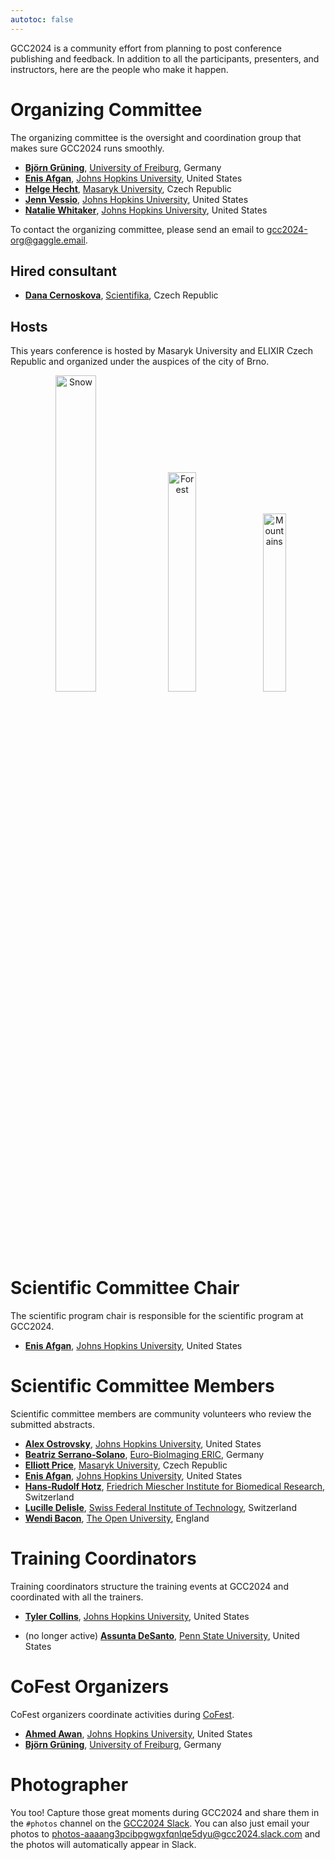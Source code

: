 ```yaml
---
autotoc: false
---
```


<slot name="/events/gcc2024/header" />

GCC2024 is a community effort from planning to post conference publishing and
feedback.  In addition to all the participants, presenters, and instructors,
here are the people who make it happen.


# Organizing Committee

The organizing committee is the oversight and coordination group that makes sure GCC2024 runs smoothly.

* **[Björn Grüning](https://www.linkedin.com/in/bgruening/)**, [University of Freiburg](https://uni-freiburg.de/en/), Germany
* **[Enis Afgan](https://www.linkedin.com/in/afgane)**, [Johns Hopkins University](https://jhu.edu/), United States
* **[Helge Hecht](https://www.muni.cz/en/people/473355-helge-hecht)**, [Masaryk University](https://www.muni.cz/), Czech Republic
* **[Jenn Vessio](https://www.linkedin.com/in/jennifer-vessio-00498014/)**, [Johns Hopkins University](https://jhu.edu/), United States
* **[Natalie Whitaker](https://www.linkedin.com/in/natalie-whitaker-ms-23a0a0186/)**, [Johns Hopkins University](https://jhu.edu/), United States

To contact the organizing committee, please send an email to [gcc2024-org@gaggle.email](mailto:gcc2024-org@gaggle.email).

## Hired consultant

* **[Dana Cernoskova](https://www.linkedin.com/in/dana-cernoskova-523a4927/)**, [Scientifika](https://scientifika.eu/), Czech Republic

## Hosts

This years conference is hosted by Masaryk University and ELIXIR Czech Republic and organized under the auspices of the city of Brno.
<p align="center">
    <img src="/images/events/gcc2024/brno-city-logo.png" alt="Snow" style="width:36%">
    <img src="/images/events/gcc2024/muni-lg-rgb.png" alt="Forest" style="width:30%">
    <img src="/images/events/gcc2024/logo-elixir-cz.png" alt="Mountains" style="width:27%">
</p>

# Scientific Committee Chair

The scientific program chair is responsible for the scientific program at GCC2024.

* **[Enis Afgan](https://www.linkedin.com/in/afgane)**, [Johns Hopkins University](https://jhu.edu/), United States


# Scientific Committee Members

Scientific committee members are community volunteers who review the submitted abstracts.

* **[Alex Ostrovsky](https://www.linkedin.com/in/alex-ostrovsky-a5a09914a/)**, [Johns Hopkins University](https://jhu.edu/), United States
* **[Beatriz Serrano-Solano](https://www.embl.org/people/person/beatriz-serrano-solano/)**, [Euro-BioImaging ERIC](https://www.eurobioimaging.eu/), Germany
* **[Elliott Price](https://www.recetox.muni.cz/en/research/principal-investigators/dr-elliott-price)**, [Masaryk University](https://www.muni.cz/), Czech Republic
* **[Enis Afgan](https://www.linkedin.com/in/afgane)**, [Johns Hopkins University](https://jhu.edu/), United States
* **[Hans-Rudolf Hotz](https://www.linkedin.com/in/hans-rudolf-hotz-542b31/)**,	[Friedrich Miescher Institute for Biomedical Research](https://www.fmi.ch/), Switzerland
* **[Lucille Delisle](https://people.epfl.ch/lucille.delisle?lang=en)**, [Swiss Federal Institute of Technology](https://www.epfl.ch/en/), Switzerland
* **[Wendi Bacon](https://www.linkedin.com/in/wendi-bacon-7462aa100/)**, [The Open University](https://www.open.ac.uk/), England


# Training Coordinators

Training coordinators structure the training events at GCC2024 and coordinated with all the trainers.

* **[Tyler Collins]()**, [Johns Hopkins University](https://jhu.edu/), United States

* (no longer active) **[Assunta DeSanto](https://github.com/assuntad23)**, [Penn State University](https://psu.edu/), United States

# CoFest Organizers

CoFest organizers coordinate activities during [CoFest](/events/gcc2024/cofest/).

* **[Ahmed Awan](https://www.linkedin.com/in/ahmed-awan-70a20919a/)**, [Johns Hopkins University](https://jhu.edu/), United States
* **[Björn Grüning](https://www.linkedin.com/in/bgruening/)**, [University of Freiburg](https://uni-freiburg.de/en/), Germany


# Photographer

You too! Capture those great moments during GCC2024 and share them in the
`#photos` channel on the [GCC2024
Slack](https://join.slack.com/t/gcc2024/shared_invite/zt-2kk0u4kn5-cj~PP0~EU03nmupC3cLabQ).
You can also just email your photos to <a
href="mailto:photos-aaaang3pcibpgwgxfqnlqe5dyu@gcc2024.slack.com">photos-aaaang3pcibpgwgxfqnlqe5dyu@gcc2024.slack.com</a>
and the photos will automatically appear in Slack.
